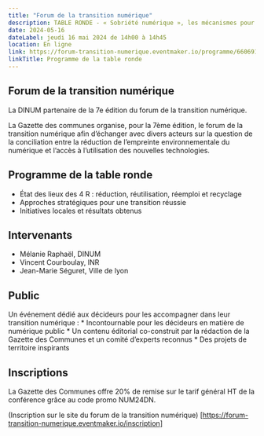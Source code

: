 ```yaml
---
title: "Forum de la transition numérique"
description: TABLE RONDE - « Sobriété numérique », les mécanismes pour y parvenir 
date: 2024-05-16
dateLabel: jeudi 16 mai 2024 de 14h00 à 14h45
location: En ligne
link: https://forum-transition-numerique.eventmaker.io/programme/6606910c711fca00964b79ca
linkTitle: Programme de la table ronde
---
```


## Forum de la transition numérique
La DINUM partenaire de la 7e édition du forum de la transition numérique.

La Gazette des communes organise, pour la 7ème édition, le forum de la transition numérique afin d’échanger avec divers acteurs sur la question de la conciliation entre la réduction de l’empreinte environnementale du numérique et l’accès à l’utilisation des nouvelles technologies.

## Programme de la table ronde
* État des lieux des 4 R : réduction, réutilisation, réemploi et recyclage
* Approches stratégiques pour une transition réussie
* Initiatives locales et résultats obtenus 

## Intervenants
* Mélanie Raphaël, DINUM
* Vincent Courboulay, INR
* Jean-Marie Séguret, Ville de lyon

## Public
Un événement dédié aux décideurs pour les accompagner dans leur transition numérique :
    * Incontournable pour les décideurs en matière de numérique public
    * Un contenu éditorial co-construit par la rédaction de la Gazette des Communes et un comité d’experts reconnus
    * Des projets de territoire inspirants

## Inscriptions 
La Gazette des Communes offre 20% de remise sur le tarif général HT de la conférence grâce au code promo NUM24DN.

(Inscription sur le site du forum de la transition numérique) [https://forum-transition-numerique.eventmaker.io/inscription]

